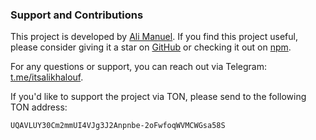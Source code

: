 ### Support and Contributions

This project is developed by [Ali Manuel](https://t.me/itsalikhalouf). If you find this project useful, please consider giving it a star on [GitHub](https://github.com/itsalimanuel/ton-ui-vue) or checking it out on [npm](https://www.npmjs.com/package/ton-ui-vue).

For any questions or support, you can reach out via Telegram: [t.me/itsalikhalouf](https://t.me/itsalikhalouf).

If you'd like to support the project via TON, please send to the following TON address:
```
UQAVLUY30Cm2mmUI4VJg3J2Anpnbe-2oFwfoqWVMCWGsa58S
```
